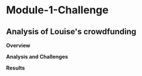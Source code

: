 # Module-1-Challenge
## Analysis of Louise's crowdfunding

**Overview** 

**Analysis and Challenges**

**Results**
